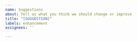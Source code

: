 ```yaml
---
name: Suggestions
about: Tell us what you think we should change or improve
title: "[SUGGESTION]"
labels: enhancement
assignees: ''

---
```



